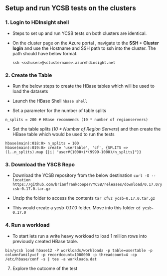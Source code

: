 ## Setup and run YCSB tests on the clusters

### 1. Login to HDInsight shell

- Steps to set up and run YCSB tests on both clusters are identical. 
- On the cluster page on the Azure portal , navigate to the **SSH + Cluster login** and use the Hostname and SSH path to ssh into the
    cluster.  The path should have below format. 
    
    ``` ssh <sshuser>@<clustername>.azurehdinsight.net ```

### 2. Create the Table 
- Run the below steps to create the HBase tables which will be used to load the datasets
 
 - Launch the HBase Shell
```hbase shell ```
- Set a parameter for the number of table splits
```
n_splits = 200 # HBase recommends (10 * number of regionservers)
```
- Set the table splits (*10 * Number of Region Servers*) and then create the HBase table which would be used to run the tests 
```
hbase(main):018:0> n_splits = 100
hbase(main):019:0> create 'usertable', 'cf', {SPLITS => (1..n_splits).map {|i| "user#{1000+i*(9999-1000)/n_splits}"}}
```
### 3. Download the YSCB Repo 
- Download the YCSB repository from the below destination
  ``` curl -O --location https://github.com/brianfrankcooper/YCSB/releases/download/0.17.0/ycsb-0.17.0.tar.gz ```

- Unzip the folder to access the contents
```tar xfvz ycsb-0.17.0.tar.gz ```
- This would create a  ycsb-0.17.0 folder. Move into this folder
``` cd ycsb-0.17.0 ```

### 4. Run a workload 

- To start lets run a write heavy workload to load 1 million rows into previously created HBase table.
```
bin/ycsb load hbase12 -P workloads/workloada -p table=usertable -p columnfamily=cf -p recordcount=1000000 -p threadcount=4 -cp /etc/hbase/conf -s | tee -a workloada.dat

```
7. Explore the outcome of the test 



<!--stackedit_data:
eyJoaXN0b3J5IjpbLTEwNTE2NTY1ODcsMTc3Mzg4MzM4MCwtND
Y0NzQyNDA3LDExNjA1MDkxMTksMjM5NDUzOTgsMzYxMDI2NDQz
LDE1OTA3NDIwODYsMTA1MTEyMzkxOSwtMjA4MDM0NDMwOSwtMT
U0ODc3OTAsLTE2NzEwMTIyNSwtMTkxMzQ2MTQyMCwtMTU2MTM4
MzI3MywxNTQyMTMzNzAsMTUxMTIxMjI5Nl19
-->